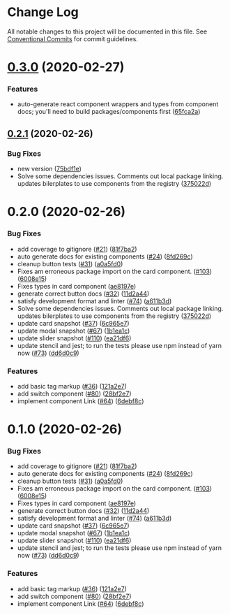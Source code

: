 # Change Log

All notable changes to this project will be documented in this file.
See [Conventional Commits](https://conventionalcommits.org) for commit guidelines.

# [0.3.0](https://github.com/telekom/telements/compare/@telements/components@0.2.1...@telements/components@0.3.0) (2020-02-27)


### Features

* auto-generate react component wrappers and types from component docs; you'll need to build packages/components first ([65fca2a](https://github.com/telekom/telements/commit/65fca2a64bdc87f973834623413fd87f8a9d45bc))





## [0.2.1](https://github.com/telekom/telements/compare/@telements/components@0.1.0...@telements/components@0.2.1) (2020-02-26)


### Bug Fixes

* new version ([75bdf1e](https://github.com/telekom/telements/commit/75bdf1e4d112f0bfe3342f5d2f2c87bae7d43a02))
* Solve some dependencies issues. Comments out local package linking. updates bilerplates to use components from the registry ([375022d](https://github.com/telekom/telements/commit/375022d617339b415d7e8a218aeb672e8a69943c))





# 0.2.0 (2020-02-26)


### Bug Fixes

* add coverage to gitignore ([#21](https://github.com/telekom/telements/issues/21)) ([81f7ba2](https://github.com/telekom/telements/commit/81f7ba2df12087947219b1ef20843cf5bf478339))
* auto generate docs for existing components ([#24](https://github.com/telekom/telements/issues/24)) ([8fd269c](https://github.com/telekom/telements/commit/8fd269c551e0ec599075e8b2fe32ce4531e5b76b))
* cleanup button tests ([#31](https://github.com/telekom/telements/issues/31)) ([a0a5fd0](https://github.com/telekom/telements/commit/a0a5fd046d654a449da18499a5f8971dc6ae55ee))
* Fixes am erroneous package import on the card component. ([#103](https://github.com/telekom/telements/issues/103)) ([6008e15](https://github.com/telekom/telements/commit/6008e1522c1c649f960e654276bb86ee527cce1f))
* Fixes types in card component ([ae8197e](https://github.com/telekom/telements/commit/ae8197e4328f46f430abe339452a57aad9085e12))
* generate correct button docs ([#32](https://github.com/telekom/telements/issues/32)) ([11d2a44](https://github.com/telekom/telements/commit/11d2a44372907ec6ea725f75a5da6dcd28d6a790))
* satisfy development format and linter ([#74](https://github.com/telekom/telements/issues/74)) ([a611b3d](https://github.com/telekom/telements/commit/a611b3d299663f3cc0f3e85bae9ead5682265d8d))
* Solve some dependencies issues. Comments out local package linking. updates bilerplates to use components from the registry ([375022d](https://github.com/telekom/telements/commit/375022d617339b415d7e8a218aeb672e8a69943c))
* update card snapshot ([#37](https://github.com/telekom/telements/issues/37)) ([6c965e7](https://github.com/telekom/telements/commit/6c965e79fa9bdc0cd7a073168fa69c7a8b741ed5))
* update modal snapshot ([#67](https://github.com/telekom/telements/issues/67)) ([1b1ea1c](https://github.com/telekom/telements/commit/1b1ea1c1b7d0728e4b10f778c1ea0780163e3867))
* update slider snapshot ([#110](https://github.com/telekom/telements/issues/110)) ([ea21df6](https://github.com/telekom/telements/commit/ea21df6b3a34587a75d885e00ba75cf2434c3457))
* update stencil and jest; to run the tests please use npm instead of yarn now ([#73](https://github.com/telekom/telements/issues/73)) ([dd6d0c9](https://github.com/telekom/telements/commit/dd6d0c916906cb1e51a242a9dded5bee528d6584))


### Features

* add basic tag markup ([#36](https://github.com/telekom/telements/issues/36)) ([121a2e7](https://github.com/telekom/telements/commit/121a2e7561b65f8b784d8b2aae3907a7c6b928cf))
* add switch component ([#80](https://github.com/telekom/telements/issues/80)) ([28bf2e7](https://github.com/telekom/telements/commit/28bf2e7eeea366093acd7df9391414bb6896d846))
* implement component Link ([#64](https://github.com/telekom/telements/issues/64)) ([6debf8c](https://github.com/telekom/telements/commit/6debf8cd66595772f29e70871554872581536e36))





# 0.1.0 (2020-02-26)


### Bug Fixes

* add coverage to gitignore ([#21](https://github.com/telekom/telementsdemo/issues/21)) ([81f7ba2](https://github.com/telekom/telementsdemo/commit/81f7ba2df12087947219b1ef20843cf5bf478339))
* auto generate docs for existing components ([#24](https://github.com/telekom/telementsdemo/issues/24)) ([8fd269c](https://github.com/telekom/telementsdemo/commit/8fd269c551e0ec599075e8b2fe32ce4531e5b76b))
* cleanup button tests ([#31](https://github.com/telekom/telementsdemo/issues/31)) ([a0a5fd0](https://github.com/telekom/telementsdemo/commit/a0a5fd046d654a449da18499a5f8971dc6ae55ee))
* Fixes am erroneous package import on the card component. ([#103](https://github.com/telekom/telementsdemo/issues/103)) ([6008e15](https://github.com/telekom/telementsdemo/commit/6008e1522c1c649f960e654276bb86ee527cce1f))
* Fixes types in card component ([ae8197e](https://github.com/telekom/telementsdemo/commit/ae8197e4328f46f430abe339452a57aad9085e12))
* generate correct button docs ([#32](https://github.com/telekom/telementsdemo/issues/32)) ([11d2a44](https://github.com/telekom/telementsdemo/commit/11d2a44372907ec6ea725f75a5da6dcd28d6a790))
* satisfy development format and linter ([#74](https://github.com/telekom/telementsdemo/issues/74)) ([a611b3d](https://github.com/telekom/telementsdemo/commit/a611b3d299663f3cc0f3e85bae9ead5682265d8d))
* update card snapshot ([#37](https://github.com/telekom/telementsdemo/issues/37)) ([6c965e7](https://github.com/telekom/telementsdemo/commit/6c965e79fa9bdc0cd7a073168fa69c7a8b741ed5))
* update modal snapshot ([#67](https://github.com/telekom/telementsdemo/issues/67)) ([1b1ea1c](https://github.com/telekom/telementsdemo/commit/1b1ea1c1b7d0728e4b10f778c1ea0780163e3867))
* update slider snapshot ([#110](https://github.com/telekom/telementsdemo/issues/110)) ([ea21df6](https://github.com/telekom/telementsdemo/commit/ea21df6b3a34587a75d885e00ba75cf2434c3457))
* update stencil and jest; to run the tests please use npm instead of yarn now ([#73](https://github.com/telekom/telementsdemo/issues/73)) ([dd6d0c9](https://github.com/telekom/telementsdemo/commit/dd6d0c916906cb1e51a242a9dded5bee528d6584))


### Features

* add basic tag markup ([#36](https://github.com/telekom/telementsdemo/issues/36)) ([121a2e7](https://github.com/telekom/telementsdemo/commit/121a2e7561b65f8b784d8b2aae3907a7c6b928cf))
* add switch component ([#80](https://github.com/telekom/telementsdemo/issues/80)) ([28bf2e7](https://github.com/telekom/telementsdemo/commit/28bf2e7eeea366093acd7df9391414bb6896d846))
* implement component Link ([#64](https://github.com/telekom/telementsdemo/issues/64)) ([6debf8c](https://github.com/telekom/telementsdemo/commit/6debf8cd66595772f29e70871554872581536e36))
